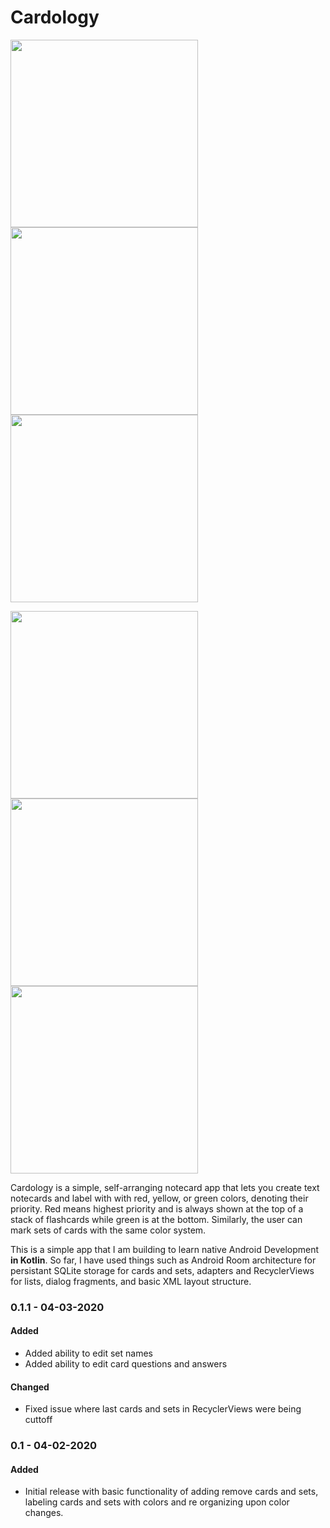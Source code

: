 # Cardology

<p float="left">
  <img src="/pics/pic1.jpg" width="300" />
  <img src="/pics/pic2.jpg" width="300" />
  <img src="/pics/pic3.jpg" width="300" />
</p>

<p float="left">
  <img src="/pics/pic4.jpg" width="300" />
  <img src="/pics/pic5.jpg" width="300" />
  <img src="/pics/pic6.jpg" width="300" />
</p>

Cardology is a simple, self-arranging notecard app that lets you create
text notecards and label with with red, yellow, or green colors, denoting
their priority. Red means highest priority and is always shown at the top of a
stack of flashcards while green is at the bottom. Similarly, the user can mark
sets of cards with the same color system.

This is a simple app that I am building to learn native Android Development
**in Kotlin**. So far, I have used things such as Android Room architecture for
persistant SQLite storage for cards and sets, adapters and RecyclerViews
for lists, dialog fragments, and basic XML layout structure.


### 0.1.1 - 04-03-2020

#### Added
* Added ability to edit set names <br>
* Added ability to edit card questions and answers

#### Changed

* Fixed issue where last cards and sets in RecyclerViews were being cuttoff

### 0.1 - 04-02-2020

#### Added
* Initial release with basic functionality of adding remove cards and sets,
labeling cards and sets with colors and re organizing upon color changes.
